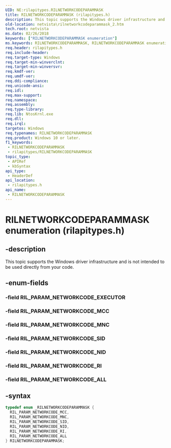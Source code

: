 ```yaml
---
UID: NE:rilapitypes.RILNETWORKCODEPARAMMASK
title: RILNETWORKCODEPARAMMASK (rilapitypes.h)
description: This topic supports the Windows driver infrastructure and is not intended to be used directly from your code.
old-location: netvista\rilnetworkcodeparammask_2.htm
tech.root: netvista
ms.date: 02/26/2018
keywords: ["RILNETWORKCODEPARAMMASK enumeration"]
ms.keywords: RILNETWORKCODEPARAMMASK, RILNETWORKCODEPARAMMASK enumeration [Network Drivers Starting with Windows Vista], RIL_PARAM_NETWORKCODE_ALL, RIL_PARAM_NETWORKCODE_MCC, RIL_PARAM_NETWORKCODE_MNC, RIL_PARAM_NETWORKCODE_NID, RIL_PARAM_NETWORKCODE_RI, RIL_PARAM_NETWORKCODE_SID, netvista.rilnetworkcodeparammask_2, rilapitypes/RILNETWORKCODEPARAMMASK, rilapitypes/RIL_PARAM_NETWORKCODE_ALL, rilapitypes/RIL_PARAM_NETWORKCODE_MCC, rilapitypes/RIL_PARAM_NETWORKCODE_MNC, rilapitypes/RIL_PARAM_NETWORKCODE_NID, rilapitypes/RIL_PARAM_NETWORKCODE_RI, rilapitypes/RIL_PARAM_NETWORKCODE_SID
req.header: rilapitypes.h
req.include-header: 
req.target-type: Windows
req.target-min-winverclnt: 
req.target-min-winversvr: 
req.kmdf-ver: 
req.umdf-ver: 
req.ddi-compliance: 
req.unicode-ansi: 
req.idl: 
req.max-support: 
req.namespace: 
req.assembly: 
req.type-library: 
req.lib: NtosKrnl.exe
req.dll: 
req.irql: 
targetos: Windows
req.typenames: RILNETWORKCODEPARAMMASK
req.product: Windows 10 or later.
f1_keywords:
 - RILNETWORKCODEPARAMMASK
 - rilapitypes/RILNETWORKCODEPARAMMASK
topic_type:
 - APIRef
 - kbSyntax
api_type:
 - HeaderDef
api_location:
 - rilapitypes.h
api_name:
 - RILNETWORKCODEPARAMMASK
---
```


# RILNETWORKCODEPARAMMASK enumeration (rilapitypes.h)


## -description

This topic supports the Windows driver infrastructure and is not intended to be used directly from your code.

## -enum-fields

### -field RIL_PARAM_NETWORKCODE_EXECUTOR

### -field RIL_PARAM_NETWORKCODE_MCC

### -field RIL_PARAM_NETWORKCODE_MNC

### -field RIL_PARAM_NETWORKCODE_SID

### -field RIL_PARAM_NETWORKCODE_NID

### -field RIL_PARAM_NETWORKCODE_RI

### -field RIL_PARAM_NETWORKCODE_ALL

## -syntax

```cpp
typedef enum _RILNETWORKCODEPARAMMASK {
  RIL_PARAM_NETWORKCODE_MCC,
  RIL_PARAM_NETWORKCODE_MNC,
  RIL_PARAM_NETWORKCODE_SID,
  RIL_PARAM_NETWORKCODE_NID,
  RIL_PARAM_NETWORKCODE_RI,
  RIL_PARAM_NETWORKCODE_ALL
} RILNETWORKCODEPARAMMASK;
```

